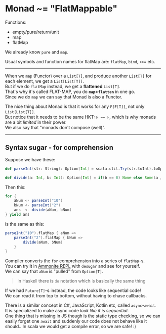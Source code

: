 
# Monad ~= "FlatMappable"

Functions:
- empty/pure/return/unit
- map
- flatMap

We already know `pure` and `map`.

Usual symbols and function names for flatMap are: `flatMap`, `bind`, `>>=` etc.  

---
When we `map` (Functor) over a `List[T]`, and produce another `List[T]` for each element, we get a `List[List[T]]`.  
But if we do `flatMap` instead, we get a  **flattened** `List[T]`.  
That's why it's called FLAT-MAP, you do **`map`+`flatten`** in one go.  
Since we do `map` we can say that Monad is also a Functor.


The nice thing about Monad is that it works for any `F[F[T]]`, not only `List[List[T]]`.  
But notice that it needs to be the same HKT: `F == F`, which is why monads are a bit *limited* in their power.  
We also say that "monads don't compose (well)".





---
## Syntax sugar - for comprehension
Suppose we have these:
```scala
def parseInt(str: String): Option[Int] = scala.util.Try(str.toInt).toOption

def divide(a: Int, b: Int): Option[Int] = if(b == 0) None else Some(a / b)
```

Then this:
```scala
for {
    aNum <- parseInt("10")
    bNum <- parseInt("2")
    ans  <- divide(aNum, bNum)
} yield ans
```

is the same as this:
```scala
parseInt("10").flatMap { aNum =>
    parseInt("2").flatMap { bNum =>
        divide(aNum, bNum)
    }
}
```
Compiler converts the `for` comprehension into a series of `flatMap`-s.  
You can try it in [Ammonite REPL](https://ammonite.io/#desugar) with `desugar` and see for yourself.  
We can say that `aNum` is "pulled" from `Option[T]`.  

> In Haskell there is `do` notation which is basically the same thing

If we had `Future[T]`-s instead, the code looks like sequential code!  
We can read it from top to bottom, without having to chase callbacks.  

There is a similar concept in C#, JavaScript, Kotlin etc, called `async`-`await`.  
It is specialized to make async code *look like it is sequential*.  
One thing that is missing in JS though is the static type checking, 
so we can easily forget one `await` and suddenly our code does not behave like it should.. In scala we would get a compile error, so we are safe! :)









